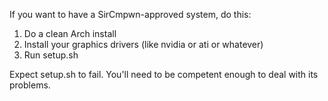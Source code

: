 If you want to have a SirCmpwn-approved system, do this:

1. Do a clean Arch install
2. Install your graphics drivers (like nvidia or ati or whatever)
3. Run setup.sh

Expect setup.sh to fail. You'll need to be competent enough to deal with its problems.
